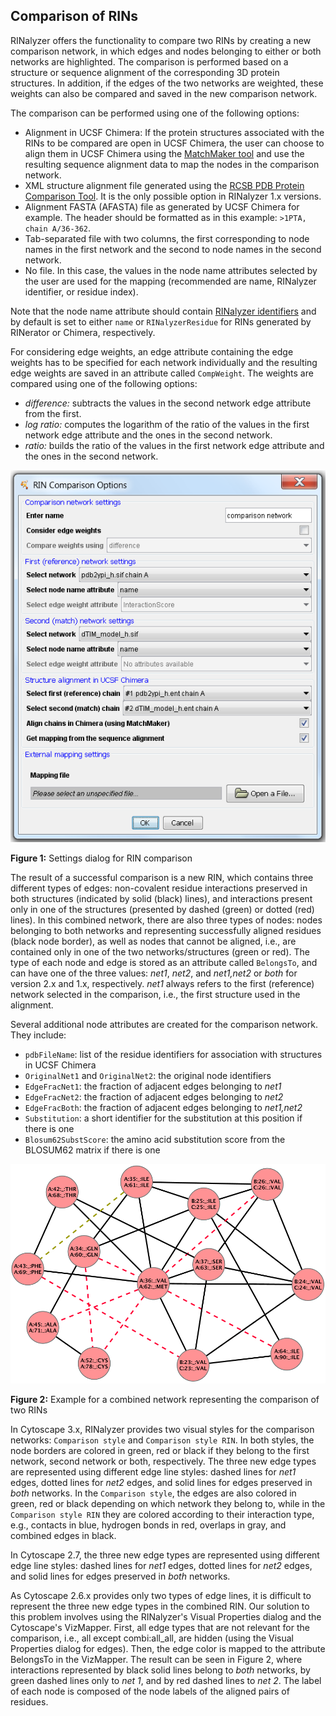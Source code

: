 Comparison of RINs
------------------

RINalyzer offers the functionality to compare two RINs by creating a new comparison network, in which edges and nodes belonging to either or both networks are highlighted. The comparison is performed based on a structure or sequence alignment of the corresponding 3D protein structures. In addition, if the edges of the two networks are weighted, these weights can also be compared and saved in the new comparison network.

The comparison can be performed using one of the following options:
*   Alignment in UCSF Chimera: If the protein structures associated with the RINs to be compared are open in UCSF Chimera, the user can choose to align them in UCSF Chimera using the [MatchMaker tool](http://www.cgl.ucsf.edu/chimera/docs/ContributedSoftware/matchmaker/matchmaker.html) and use the resulting sequence alignment data to map the nodes in the comparison network.
*   XML structure alignment file generated using the [RCSB PDB Protein Comparison Tool](http://www.rcsb.org/pdb/workbench/workbench.do). It is the only possible option in RINalyzer 1.x versions.
*   Alignment FASTA (AFASTA) file as generated by UCSF Chimera for example. The header should be formatted as in this example: `>1PTA, chain A/36-362`.
*   Tab-separated file with two columns, the first corresponding to node names in the first network and the second to node names in the second network.
*   No file. In this case, the values in the node name attributes selected by the user are used for the mapping (recommended are name, RINalyzer identifier, or residue index).

Note that the node name attribute should contain [RINalyzer identifiers](rins_spec.md) and by default is set to either `name` or `RINalyzerResidue` for RINs generated by RINerator or Chimera, respectively.

For considering edge weights, an edge attribute containing the edge weights has to be specified for each network individually and the resulting edge weights are saved in an attribute called `CompWeight`. The weights are compared using one of the following options:
*   *difference:* subtracts the values in the second network edge attribute from the first.
*   *log ratio:* computes the logarithm of the ratio of the values in the first network edge attribute and the ones in the second network.
*   *ratio:* builds the ratio of the values in the first network edge attribute and the ones in the second network.

![Figure 1](images/comparison_options.png)

**Figure 1:** Settings dialog for RIN comparison

The result of a successful comparison is a new RIN, which contains three different types of edges: non-covalent residue interactions preserved in both structures (indicated by solid (black) lines), and interactions present only in one of the structures (presented by dashed (green) or dotted (red) lines). In this combined network, there are also three types of nodes: nodes belonging to both networks and representing successfully aligned residues (black node border), as well as nodes that cannot be aligned, i.e., are contained only in one of the two networks/structures (green or red). The type of each node and edge is stored as an attribute called `BelongsTo`, and can have one of the three values: *net1*, *net2*, and *net1,net2* or *both* for version 2.x and 1.x, respectively. *net1* always refers to the first (reference) network selected in the comparison, i.e., the first structure used in the alignment.

Several additional node attributes are created for the comparison network. They include:
*   `pdbFileName`: list of the residue identifiers for association with structures in UCSF Chimera
*   `OriginalNet1` and `OriginalNet2`: the original node identifiers
*   `EdgeFracNet1`: the fraction of adjacent edges belonging to *net1*
*   `EdgeFracNet2`: the fraction of adjacent edges belonging to *net2*
*   `EdgeFracBoth`: the fraction of adjacent edges belonging to *net1,net2*
*   `Substitution`: a short identifier for the substitution at this position if there is one
*   `Blosum62SubstScore`: the amino acid substitution score from the BLOSUM62 matrix if there is one

![Figure 2](images/comparison.png)

**Figure 2:** Example for a combined network representing the comparison of two RINs

In Cytoscape 3.x, RINalyzer provides two visual styles for the comparison networks: `Comparison style` and `Comparison style RIN`. In both styles, the node borders are colored in green, red or black if they belong to the first network, second network or both, respectively. The three new edge types are represented using different edge line styles: dashed lines for *net1* edges, dotted lines for *net2* edges, and solid lines for edges preserved in *both* networks. In the `Comparison style`, the edges are also colored in green, red or black depending on which network they belong to, while in the `Comparison style RIN` they are colored according to their interaction type, e.g., contacts in blue, hydrogen bonds in red, overlaps in gray, and combined edges in black.

In Cytoscape 2.7, the three new edge types are represented using different edge line styles: dashed lines for *net1* edges, dotted lines for *net2* edges, and solid lines for edges preserved in *both* networks.

As Cytoscape 2.6.x provides only two types of edge lines, it is difficult to represent the three new edge types in the combined RIN. Our solution to this problem involves using the RINalyzer's Visual Properties dialog and the Cytoscape's VizMapper. First, all edge types that are not relevant for the comparison, i.e., all except combi:all_all, are hidden (using the Visual Properties dialog for edges). Then, the edge color is mapped to the attribute BelongsTo in the VizMapper. The result can be seen in Figure 2, where interactions represented by black solid lines belong to *both* networks, by green dashed lines only to *net 1*, and by red dashed lines to *net 2*. The label of each node is composed of the node labels of the aligned pairs of residues.

